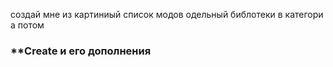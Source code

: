создай мне из картиниый список модов одельный библотеки в категори а потом 

### **Create и его дополнения